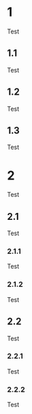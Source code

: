 # 1
Test
## 1.1
Test
## 1.2
Test
## 1.3
Test

# 2
Test
## 2.1
Test
### 2.1.1
Test
### 2.1.2
Test
## 2.2
Test
### 2.2.1
Test
### 2.2.2
Test
